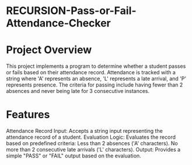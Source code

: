 # RECURSION-Pass-or-Fail-Attendance-Checker
# Project Overview
This project implements a program to determine whether a student passes or fails based on their attendance record. Attendance is tracked with a string where 'A' represents an absence, 'L' represents a late arrival, and 'P' represents presence. The criteria for passing include having fewer than 2 absences and never being late for 3 consecutive instances.

# Features
Attendance Record Input: Accepts a string input representing the attendance record of a student.
Evaluation Logic: Evaluates the record based on predefined criteria:
Less than 2 absences ('A' characters).
No more than 2 consecutive late arrivals ('L' characters).
Output: Provides a simple "PASS" or "FAIL" output based on the evaluation.

